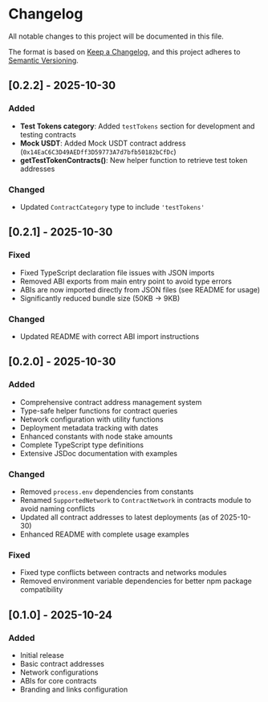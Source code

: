 # Changelog

All notable changes to this project will be documented in this file.

The format is based on [Keep a Changelog](https://keepachangelog.com/en/1.0.0/),
and this project adheres to [Semantic Versioning](https://semver.org/spec/v2.0.0.html).

## [0.2.2] - 2025-10-30

### Added
- **Test Tokens category**: Added `testTokens` section for development and testing contracts
- **Mock USDT**: Added Mock USDT contract address (`0x14EaC6C3D49AEDff3D59773A7d7bfb50182bCfDc`)
- **getTestTokenContracts()**: New helper function to retrieve test token addresses

### Changed
- Updated `ContractCategory` type to include `'testTokens'`

## [0.2.1] - 2025-10-30

### Fixed
- Fixed TypeScript declaration file issues with JSON imports
- Removed ABI exports from main entry point to avoid type errors
- ABIs are now imported directly from JSON files (see README for usage)
- Significantly reduced bundle size (50KB → 9KB)

### Changed
- Updated README with correct ABI import instructions

## [0.2.0] - 2025-10-30

### Added
- Comprehensive contract address management system
- Type-safe helper functions for contract queries
- Network configuration with utility functions
- Deployment metadata tracking with dates
- Enhanced constants with node stake amounts
- Complete TypeScript type definitions
- Extensive JSDoc documentation with examples

### Changed
- Removed `process.env` dependencies from constants
- Renamed `SupportedNetwork` to `ContractNetwork` in contracts module to avoid naming conflicts
- Updated all contract addresses to latest deployments (as of 2025-10-30)
- Enhanced README with complete usage examples

### Fixed
- Fixed type conflicts between contracts and networks modules
- Removed environment variable dependencies for better npm package compatibility

## [0.1.0] - 2025-10-24

### Added
- Initial release
- Basic contract addresses
- Network configurations
- ABIs for core contracts
- Branding and links configuration
